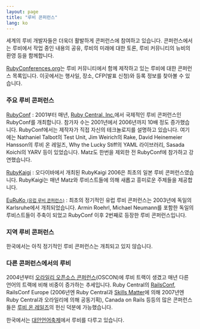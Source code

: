 ```yaml
---
layout: page
title: "루비 콘퍼런스"
lang: ko
---
```


세계의 루비 개발자들은 더욱더 활발하게 콘퍼런스에 참여하고 있습니다.
콘퍼런스에서는 루비에서 작업 중인 내용의 공유, 루비의 미래에 대한 토론, 루비
커뮤니티의 뉴비의 환영 등을 함께합니다.

[RubyConferences.org][rc]는 루비 커뮤니티에서 함께 제작하고 있는
루비에 대한 콘퍼런스 목록입니다. 이곳에서는 행사일, 장소, CFP(발표 신청)와
등록 정보를 찾아볼 수 있습니다.

### 주요 루비 콘퍼런스

[RubyConf][1]
: 2001부터 매년, [Ruby Central, Inc.][2]에서 국제적인 루비 콘퍼런스인
  RubyConf를 개최합니다. 참가자 수는 2001년에서 2006년까지 10배 정도
  증가했습니다. RubyConf에서는 제작자가 직접 자신의 테크놀로지를 설명하고
  있습니다. 여기에는 Nathaniel Talbot의 Test Unit, Jim Weirich의 Rake,
  David Heinemeier Hansson의 루비 온 레일즈, Why the Lucky Stiff의 YAML
  라이브러리, Sasada Koichi의 YARV 등이 있었습니다. Matz도 한번을
  제외한 전 RubyConf에 참가하고 강연했습니다.

[RubyKaigi][3]
: 오다이바에서 개최된 RubyKaigi 2006은 최초의 일본 루비 콘퍼런스였습니다.
  RubyKaigi는 매년 Matz와 루비스트들에 의해 새롭고 흥미로운 주제들을
  제공합니다.

[EuRuKo <small>(유럽 루비 콘퍼런스)</small>][4]
: 최초의 정기적인 유럽 루비 콘퍼런스는 2003년에 독일의 Karlsruhe에서
  개최되었습니다. Armin Roehrl, Michael Neumann를 포함한 독일의 루비스트들이
  주축이 되었고 RubyConf 이후 2번째로 등장한 루비 콘퍼런스입니다.

### 지역 루비 콘퍼런스

한국에서는 아직 정기적인 루비 콘퍼런스는 개최되고 있지 않습니다.

### 다른 콘퍼런스에서의 루비

2004년부터 [오라일리 오픈소스 콘퍼런스][10](OSCON)에 루비 트랙이 생겼고 매년
다른 언어의 트랙에 비해 비중이 증가하는 추세입니다. Ruby Central의
[RailsConf][12], RailsConf Europe (2006년엔 Ruby Central과
[Skills Matter][14]에 의해 2007년엔 Ruby Central과 오라일리에 의해 공동기획),
Canada on Rails 등등의 많은 콘퍼런스들은 [루비 온 레일즈][11]의 헌신 덕분에
가능했습니다.


한국에서는 [대안언어축제](http://www.pnakorea.org/)에서 루비를 다루고 있습니다.


[rc]: http://rubyconferences.org/
[1]: http://rubyconf.org/
[2]: http://rubycentral.org
[3]: http://rubykaigi.org/
[4]: http://euruko.org
[5]: http://www.osdc.com.au/
[10]: http://conferences.oreillynet.com/os2006/
[11]: http://www.rubyonrails.org
[12]: http://www.railsconf.org
[13]: http://europe.railsconf.org
[14]: http://www.skillsmatter.com
